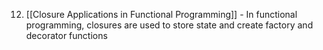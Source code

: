 12. [[Closure Applications in Functional Programming]] - In functional programming, closures are used to store state and create factory and decorator functions